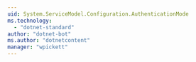 ```yaml
---
uid: System.ServiceModel.Configuration.AuthenticationMode
ms.technology: 
  - "dotnet-standard"
author: "dotnet-bot"
ms.author: "dotnetcontent"
manager: "wpickett"
---
```

